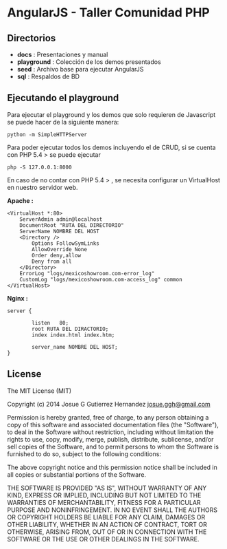 AngularJS - Taller Comunidad PHP
===============

## Directorios
*   **docs** : Presentaciones y manual
*   **playground** : Colección de los demos presentados
*   **seed** : Archivo base para ejecutar AngularJS
*   **sql**  : Respaldos de BD

## Ejecutando el playground
Para ejecutar el playground y los demos que solo requieren de Javascript se puede hacer de la siguiente manera:

	python -m SimpleHTTPServer

Para poder ejecutar todos los demos incluyendo el de CRUD, si se cuenta con PHP 5.4 > se puede ejecutar 
	
	php -S 127.0.0.1:8000

En caso de no contar con PHP 5.4 > , se necesita configurar un VirtualHost en nuestro servidor web.


**Apache :**
```puppet
<VirtualHost *:80>
    ServerAdmin admin@localhost
    DocumentRoot "RUTA DEL DIRECTORIO"
    ServerName NOMBRE DEL HOST
    <Directory />
    	Options FollowSymLinks
    	AllowOverride None
    	Order deny,allow
    	Deny from all
    </Directory>
    ErrorLog "logs/mexicoshowroom.com-error_log"
    CustomLog "logs/mexicoshowroom.com-access_log" common
</VirtualHost>
```

**Nginx :**
```puppet
server {

        listen   80; 
        root RUTA DEL DIRACTORIO;
        index index.html index.htm;

        server_name NOMBRE DEL HOST;
}
```

## License

The MIT License (MIT)

Copyright (c) 2014 Josue G Gutierrez Hernandez josue.ggh@gmail.com

Permission is hereby granted, free of charge, to any person obtaining a copy
of this software and associated documentation files (the "Software"), to deal
in the Software without restriction, including without limitation the rights
to use, copy, modify, merge, publish, distribute, sublicense, and/or sell
copies of the Software, and to permit persons to whom the Software is
furnished to do so, subject to the following conditions:

The above copyright notice and this permission notice shall be included in
all copies or substantial portions of the Software.

THE SOFTWARE IS PROVIDED "AS IS", WITHOUT WARRANTY OF ANY KIND, EXPRESS OR
IMPLIED, INCLUDING BUT NOT LIMITED TO THE WARRANTIES OF MERCHANTABILITY,
FITNESS FOR A PARTICULAR PURPOSE AND NONINFRINGEMENT. IN NO EVENT SHALL THE
AUTHORS OR COPYRIGHT HOLDERS BE LIABLE FOR ANY CLAIM, DAMAGES OR OTHER
LIABILITY, WHETHER IN AN ACTION OF CONTRACT, TORT OR OTHERWISE, ARISING FROM,
OUT OF OR IN CONNECTION WITH THE SOFTWARE OR THE USE OR OTHER DEALINGS IN
THE SOFTWARE.